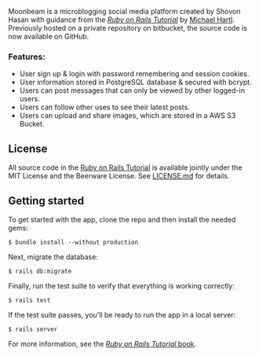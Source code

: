 Moonbeam is a microblogging social media platform created by Shovon Hasan with guidance from the  [*Ruby on Rails Tutorial*](http://www.railstutorial.org/)
by [Michael Hartl](http://www.michaelhartl.com/). Previously hosted on a private repository on bitbucket, the source code is now available on GitHub.

### Features:

* User sign up & login with password remembering and session cookies.
* User information stored in PostgreSQL database & secured with bcrypt.
* Users can post messages that can only be viewed by other logged-in users.
* Users can follow other uses to see their latest posts.
* Users can upload and share images, which are stored in a AWS S3 Bucket.

## License

All source code in the [Ruby on Rails Tutorial](http://railstutorial.org/)
is available jointly under the MIT License and the Beerware License. See
[LICENSE.md](LICENSE.md) for details.

## Getting started

To get started with the app, clone the repo and then install the needed gems:

```
$ bundle install --without production
```

Next, migrate the database:

```
$ rails db:migrate
```

Finally, run the test suite to verify that everything is working correctly:

```
$ rails test
```

If the test suite passes, you'll be ready to run the app in a local server:

```
$ rails server
```

For more information, see the
[*Ruby on Rails Tutorial* book](http://www.railstutorial.org/book).
